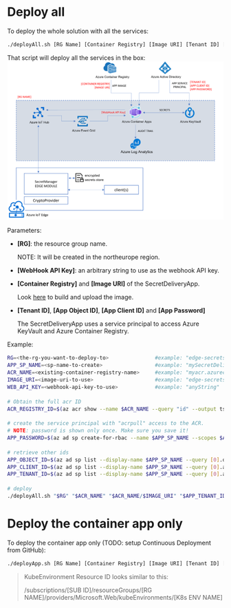 # Deploy all
To deploy the whole solution with all the services:

```bash
./deployAll.sh [RG Name] [Container Registry] [Image URI] [Tenant ID] [App Object ID] [App Client ID] [App Password] [WebHook API Key to use]
```

That script will deploy all the services in the box:
![alt](../images/deployment-all.png)

Parameters:
* **[RG]**: the resource group name. 

    NOTE: It will be created in the northeurope region.

* **[WebHook API Key]**: an arbitrary string to use as the webhook API key.

* **[Container Registry]** and **[Image URI]** of the SecretDeliveryApp. 

    Look [here](../SecretDeliveryApp) to build and upload the image.
* **[Tenant ID]**, **[App Object ID]**, **[App Client ID]** and **[App Password]**

    The SecretDeliveryApp uses a service principal to access Azure KeyVault and Azure Container Registry. 

    
Example:
```bash
RG=<the-rg-you-want-to-deploy-to>               #example: "edge-secrets-rg"
APP_SP_NAME=<sp-name-to-create>                 #example: "mySecretDeliveryApp"
ACR_NAME=<existing-container-registry-name>     #example: "myacr.azurecr.io"
IMAGE_URI=<image-uri-to-use>                    #example: "edge-secrets/secret-delivery-app:0.0.1"
WEB_API_KEY=<webhook-api-key-to-use>            #example: "anyString"

# Obtain the full acr ID 
ACR_REGISTRY_ID=$(az acr show --name $ACR_NAME --query "id" --output tsv)

# create the service principal with "acrpull" access to the ACR.
# NOTE: password is shown only once. Make sure you save it!
APP_PASSWORD=$(az ad sp create-for-rbac --name $APP_SP_NAME --scopes $ACR_REGISTRY_ID --role acrpull --query "password" --output tsv)

# retrieve other ids
APP_OBJECT_ID=$(az ad sp list --display-name $APP_SP_NAME --query [0].objectId -o tsv)
APP_CLIENT_ID=$(az ad sp list --display-name $APP_SP_NAME --query [0].appId -o tsv)
APP_TENANT_ID=$(az ad sp list --display-name $APP_SP_NAME --query [0].appOwnerTenantId -o tsv)

# deploy
./deployAll.sh "$RG" "$ACR_NAME" "$ACR_NAME/$IMAGE_URI" "$APP_TENANT_ID" "$APP_OBJECT_ID" "$APP_CLIENT_ID" "$APP_PASSWORD" "anyString"
```

# Deploy the container app only
To deploy the container app only (TODO: setup Continuous Deployment from GitHub):

```bash
./deployApp.sh [RG Name] [Container Registry] [Image URI] [Tenant ID] [App Client ID] [App Password] [WebHook API Key to use] [Azure KeyVault URL] [KubeEnvironment Resource ID]

```

> KubeEnvironment Resource ID looks similar to this:  
>
> /subscriptions/[SUB ID]/resourceGroups/[RG NAME]/providers/Microsoft.Web/kubeEnvironments/[K8s ENV NAME]

